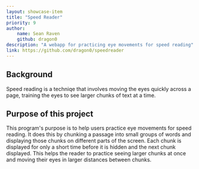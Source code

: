 ```yaml
---
layout: showcase-item
title: "Speed Reader"
priority: 9
author:
    name: Sean Raven
    github: dragon0
description: "A webapp for practicing eye movements for speed reading"
link: https://github.com/dragon0/speedreader
---
```


## Background

Speed reading is a techniqe that involves moving the eyes quickly across a page, training the eyes to see larger chunks of text at a time.

## Purpose of this project

This program's purpose is to help users practice eye movements for speed reading.
It does this by chunking a passage into small groups of words and displaying those chunks on different parts of the screen.
Each chunk is displayed for only a short time before it is hidden and the next chunk displayed.
This helps the reader to practice seeing larger chunks at once and moving their eyes in larger distances between chunks.

